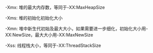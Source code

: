 -Xmx: 堆的最大内存数，等同于-XX:MaxHeapSize

-Xms: 堆的初始化初始化大小

-Xmn: 堆中新生代初始及最大大小，如果需要进一步细化，初始化大小用-XX:NewSize，最大大小用-XX:MaxNewSize 

-Xss: 线程栈大小，等同于-XX:ThreadStackSize
